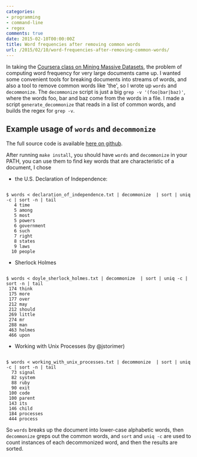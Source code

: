 ```yaml
---
categories:
- programming
- command-line
- regex
comments: true
date: 2015-02-10T00:00:00Z
title: Word frequencies after removing common words
url: /2015/02/10/word-frequencies-after-removing-common-words/
---
```


In taking the [Coursera class on Mining Massive Datasets](https://class.coursera.org/mmds-002), the problem of computing word frequency for very large documents came up. I wanted some convenient tools for breaking documents into streams of words, and also a tool to remove common words like 'the', so I wrote up `words` and `decommonize`. The `decommonize` script is just a big `grep -v '(foo|bar|baz)'`, where the words foo, bar and baz come from the words in a file. I made a script `generate_decommonize` that reads in a list of common words, and builds the regex for `grep -v`.

## Example usage of `words` and `decommonize`

The full source code is available [here on github](https://github.com/tlehman/words).

After running `make install`, you should have `words` and `decommonize` in your PATH, you can use them to find key words that are characteristic of a document, I chose

 - the U.S. Declaration of Independence:

<pre><code>
$ words < declaration_of_independence.txt | decommonize  | sort | uniq -c | sort -n | tail
   4 time
   5 among
   5 most
   5 powers
   6 government
   6 such
   7 right
   8 states
   9 laws
  10 people
</code></pre>

 - Sherlock Holmes

<pre><code>
$ words < doyle_sherlock_holmes.txt | decommonize  | sort | uniq -c | sort -n | tail
 174 think
 175 more
 177 over
 212 may
 212 should
 269 little
 274 mr
 288 man
 463 holmes
 466 upon
</code></pre>

 - Working with Unix Processes (by @jstorimer)

<pre><code>
$ words < working_with_unix_processes.txt | decommonize  | sort | uniq -c | sort -n | tail
  73 signal
  82 system
  88 ruby
  90 exit
 100 code
 100 parent
 143 its
 146 child
 184 processes
 444 process
</code></pre>

So `words` breaks up the document into lower-case alphabetic words, then `decommonize` greps out the common words, and `sort` and `uniq -c` are used to count instances of each decommonized word, and then the results are sorted.
